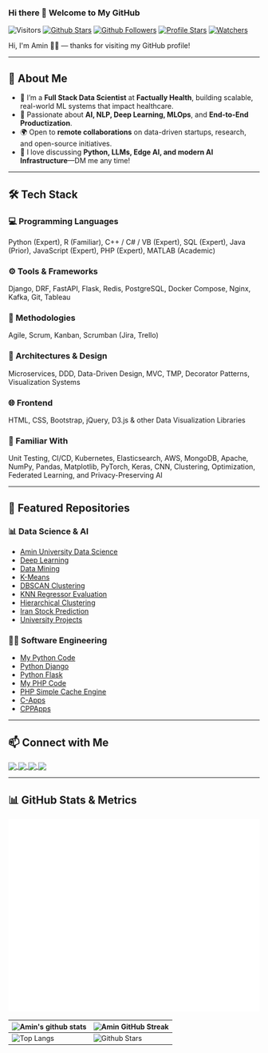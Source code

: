 ### Hi there 👋 Welcome to My GitHub

![Visitors](https://api.visitorbadge.io/api/visitors?path=https%3A%2F%2Fgithub.com%2Faminzayer%2Faminzayer&countColor=%23263759&style=plastic)
[![Github Stars](https://img.shields.io/github/stars/Devs-Dungeon?style=social)](https://github.com/aminzayer)
[![Github Followers](https://img.shields.io/github/followers/aminzayer?style=social)](https://github.com/aminzayer) 
[![Profile Stars](https://img.shields.io/github/stars/aminzayer?style=social)](https://github.com/aminzayer/aminzayer)
[![Watchers](https://img.shields.io/github/watchers/aminzayer/aminzayer?style=social)](https://github.com/aminzayer/aminzayer)

<div size='20px'>Hi, I'm Amin 👨‍💻 — thanks for visiting my GitHub profile!
</div>

---

## 🚀 About Me

- 🔭 I’m a **Full Stack Data Scientist** at **Factually Health**, building scalable, real-world ML systems that impact healthcare.
- 🧠 Passionate about **AI, NLP, Deep Learning, MLOps**, and **End-to-End Productization**.
- 🌍 Open to **remote collaborations** on data-driven startups, research, and open-source initiatives.
- 💬 I love discussing **Python, LLMs, Edge AI, and modern AI Infrastructure**—DM me any time!

---

## 🛠️ Tech Stack

### 💻 Programming Languages  
Python (Expert), R (Familiar), C++ / C# / VB (Expert), SQL (Expert), Java (Prior), JavaScript (Expert), PHP (Expert), MATLAB (Academic)

### ⚙️ Tools & Frameworks  
Django, DRF, FastAPI, Flask, Redis, PostgreSQL, Docker Compose, Nginx, Kafka, Git, Tableau

### 🧩 Methodologies  
Agile, Scrum, Kanban, Scrumban (Jira, Trello)

### 🧱 Architectures & Design  
Microservices, DDD, Data-Driven Design, MVC, TMP, Decorator Patterns, Visualization Systems

### 🌐 Frontend  
HTML, CSS, Bootstrap, jQuery, D3.js & other Data Visualization Libraries

### 🧪 Familiar With  
Unit Testing, CI/CD, Kubernetes, Elasticsearch, AWS, MongoDB, Apache, NumPy, Pandas, Matplotlib, PyTorch, Keras, CNN, Clustering, Optimization, Federated Learning, and Privacy-Preserving AI

---

## 📂 Featured Repositories

### 📊 Data Science & AI

- [Amin University Data Science](https://github.com/aminzayer/Amin-University-Data-Science)
- [Deep Learning](https://github.com/aminzayer/Deep-Learning)
- [Data Mining](https://github.com/aminzayer/Data-Mining)
- [K-Means](https://github.com/aminzayer/K-Means)
- [DBSCAN Clustering](https://github.com/aminzayer/DBSCAN-Clustering-Python)
- [KNN Regressor Evaluation](https://github.com/aminzayer/KNN-Regressor-Evalution)
- [Hierarchical Clustering](https://github.com/aminzayer/Hiehierarchical-clustering)
- [Iran Stock Prediction](https://github.com/aminzayer/Iran-Stock-Prediction)
- [University Projects](https://github.com/aminzayer/University-Projects)

### 🧑‍💻 Software Engineering

- [My Python Code](https://github.com/aminzayer/My-Python-Code)
- [Python Django](https://github.com/aminzayer/Pyhton-Django)
- [Python Flask](https://github.com/aminzayer/Python-Flask)
- [My PHP Code](https://github.com/aminzayer/My-PHP-Code)
- [PHP Simple Cache Engine](https://github.com/aminzayer/PHP-Simple-Cache-Engine)
- [C-Apps](https://github.com/aminzayer/C-Apps)
- [CPPApps](https://github.com/aminzayer/CPPApps)

---

## 📫 Connect with Me

<a href='https://www.linkedin.com/in/aminzayeromali'> <img width='32px' align='center' src="https://raw.githubusercontent.com/rahulbanerjee26/githubAboutMeGenerator/main/icons/linked-in-alt.svg"/> </a> 
<a href='https://twitter.com/AminZayeromali'> <img width='32px' align='center' src="https://raw.githubusercontent.com/rahulbanerjee26/githubAboutMeGenerator/main/icons/twitter.svg"/> </a> 
<a href='https://aminzayer.ir/'> <img width='32px' align='center' src="https://raw.githubusercontent.com/rahulbanerjee26/githubAboutMeGenerator/main/icons/portfolio.png"/> </a> 
<a href='https://www.github.com/aminzayer'> <img width='32px' align='center' src="https://raw.githubusercontent.com/rahulbanerjee26/githubAboutMeGenerator/main/icons/github.svg"/> </a> 

---

## 📊 GitHub Stats & Metrics

![Metrics](https://raw.githubusercontent.com/aminzayer/aminzayer/main/github-metrics.svg)

![Amin's github stats](https://github-readme-stats.vercel.app/api?username=aminzayer&show_icons=true&theme=tokyonight) | ![Amin GitHub Streak](https://github-readme-streak-stats.herokuapp.com/?user=aminzayer&theme=tokyonight) |
| --- | --- |
| ![Top Langs](https://github-readme-stats.vercel.app/api/top-langs/?username=aminzayer&theme=tokyonight) | ![Github Stars](https://github-readme-stats.vercel.app/api?username=aminzayer&show_icons=true&locale=en&count_private=true&hide_rank=true&custom_title=My%20GitHub%20Stats&disable_animations=true&theme=tokyonight) |

